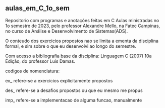 ## aulas_em_C_1o_sem
Repositorio com programas e anotações feitas em C
Aulas ministradas no 1o semestre de 2023, pelo professor Alexandre Mello, 
na Fatec Campinas, no curso de Análise e Desenvolvimento de Sistemas(ADS).

O conteudo dos exercicios propostos nao se limita a ementa da disciplina formal,
e sim sobre o que eu desenvolvi ao longo do semestre.

Com acesso a bibliografia base da disciplina: 
Linguagem C (2007) 10a Edição, do professor Luis Damas.


codigos de nomenclatura:

ex_ refere-se a exercicios explicitamente propostos

des_ refere-se a desafios propostos ou que eu mesmo me propus

imp_ refere-se a implementacao de alguma funcao, manualmente
